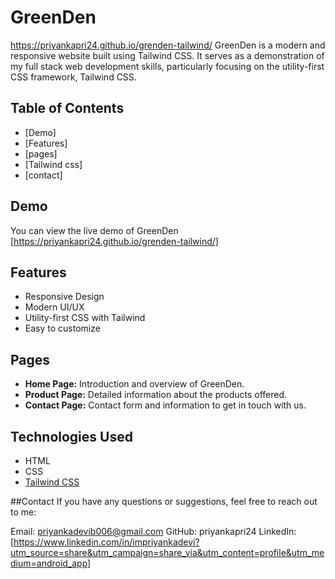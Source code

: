 # GreenDen
https://priyankapri24.github.io/grenden-tailwind/
GreenDen is a modern and responsive website built using Tailwind CSS. It serves as a demonstration of my full stack web development skills, particularly focusing on the utility-first CSS framework, Tailwind CSS.

## Table of Contents

- [Demo]
- [Features]
- [pages]
- [Tailwind css]
- [contact]


## Demo

You can view the live demo of GreenDen [https://priyankapri24.github.io/grenden-tailwind/]

## Features

- Responsive Design
- Modern UI/UX
- Utility-first CSS with Tailwind
- Easy to customize

## Pages

- **Home Page:** Introduction and overview of GreenDen.
- **Product Page:** Detailed information about the products offered.
- **Contact Page:** Contact form and information to get in touch with us.

## Technologies Used

- HTML
- CSS
- [Tailwind CSS](https://tailwindcss.com/)


##Contact
If you have any questions or suggestions, feel free to reach out to me:

Email: priyankadevib006@gmail.com
GitHub: priyankapri24
LinkedIn: [https://www.linkedin.com/in/impriyankadevi?utm_source=share&utm_campaign=share_via&utm_content=profile&utm_medium=android_app]
